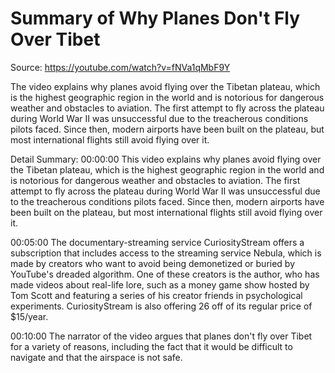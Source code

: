 # Summary of Why Planes Don't Fly Over Tibet

Source: https://youtube.com/watch?v=fNVa1qMbF9Y

The video explains why planes avoid flying over the Tibetan plateau, which is the highest geographic region in the world and is notorious for dangerous weather and obstacles to aviation. The first attempt to fly across the plateau during World War II was unsuccessful due to the treacherous conditions pilots faced. Since then, modern airports have been built on the plateau, but most international flights still avoid flying over it.

Detail Summary: 
00:00:00
This video explains why planes avoid flying over the Tibetan plateau, which is the highest geographic region in the world and is notorious for dangerous weather and obstacles to aviation. The first attempt to fly across the plateau during World War II was unsuccessful due to the treacherous conditions pilots faced. Since then, modern airports have been built on the plateau, but most international flights still avoid flying over it.

00:05:00
The documentary-streaming service CuriosityStream offers a subscription that includes access to the streaming service Nebula, which is made by creators who want to avoid being demonetized or buried by YouTube's dreaded algorithm. One of these creators is the author, who has made videos about real-life lore, such as a money game show hosted by Tom Scott and featuring a series of his creator friends in psychological experiments. CuriosityStream is also offering 26 off of its regular price of $15/year.

00:10:00
The narrator of the video argues that planes don't fly over Tibet for a variety of reasons, including the fact that it would be difficult to navigate and that the airspace is not safe.

